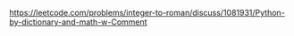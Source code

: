 https://leetcode.com/problems/integer-to-roman/discuss/1081931/Python-by-dictionary-and-math-w-Comment